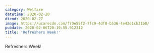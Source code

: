 ```yaml
---
category: Welfare
datetime: 2020-02-20
dtend: 2020-02-27
image: https://ucarecdn.com/f70e55f2-7fc9-4df8-b536-4e42e1cb31b0/
pubdate: 2020-02-06T20:19:55.912312
title: 'Refreshers Week!'
---
```

Refreshers Week!